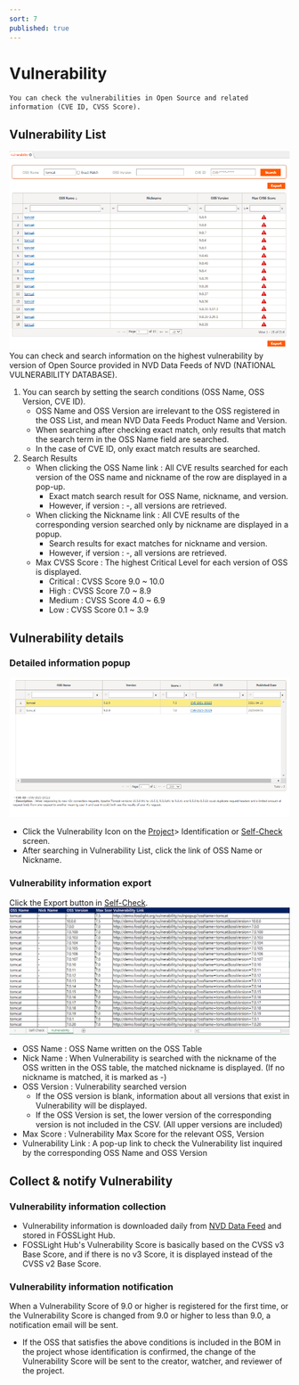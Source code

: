 ```yaml
---
sort: 7
published: true
---
```

# Vulnerability
```note
You can check the vulnerabilities in Open Source and related information (CVE ID, CVSS Score).
```

## Vulnerability List
![VulList](images/7_vul_list.png)
You can check and search information on the highest vulnerability by version of Open Source provided in NVD Data Feeds of NVD (NATIONAL VULNERABILITY DATABASE).
1. You can search by setting the search conditions (OSS Name, OSS Version, CVE ID).
    - OSS Name and OSS Version are irrelevant to the OSS registered in the OSS List, and mean NVD Data Feeds Product Name and Version.
    - When searching after checking exact match, only results that match the search term in the OSS Name field are searched.
    - In the case of CVE ID, only exact match results are searched.
2. Search Results
    - When clicking the OSS Name link : All CVE results searched for each version of the OSS name and nickname of the row are displayed in a pop-up.
        - Exact match search result for OSS Name, nickname, and version.
        - However, if version : -, all versions are retrieved.
    - When clicking the Nickname link : All CVE results of the corresponding version searched only by nickname are displayed in a popup.
        - Search results for exact matches for nickname and version.
        - However, if version : -, all versions are retrieved.
    - Max CVSS Score : The highest Critical Level for each version of OSS is displayed.
        - Critical : CVSS Score 9.0 ~ 10.0
        - High : CVSS Score 7.0 ~ 8.9
        - Medium : CVSS Score 4.0 ~ 6.9
        - Low : CVSS Score 0.1 ~ 3.9

## Vulnerability details
### Detailed information popup
![VulPopUp](images/7_vul_popup.png)
- Click the Vulnerability Icon on the [Project](4_project.md)> Identification or [Self-Check](6_self-check.md) screen.
- After searching in Vulnerability List, click the link of OSS Name or Nickname.

### Vulnerability information export
Click the Export button in [Self-Check](6_self-check.md).
![VulExport](images/7_vul_export.png)
- OSS Name : OSS Name written on the OSS Table
- Nick Name : When Vulnerability is searched with the nickname of the OSS written in the OSS table, the matched nickname is displayed. (If no nickname is matched, it is marked as -)
- OSS Version : Vulnerability searched version
    - If the OSS version is blank, information about all versions that exist in Vulnerability will be displayed.
    - If the OSS Version is set, the lower version of the corresponding version is not included in the CSV. (All upper versions are included)
- Max Score : Vulnerability Max Score for the relevant OSS, Version
- Vulnerability Link : A pop-up link to check the Vulnerability list inquired by the corresponding OSS Name and OSS Version

## Collect & notify Vulnerability
### Vulnerability information collection
- Vulnerability information is downloaded daily from [NVD Data Feed](https://nvd.nist.gov/vuln/data-feeds) and stored in FOSSLight Hub.
- FOSSLight Hub's Vulnerability Score is basically based on the CVSS v3 Base Score, and if there is no v3 Score, it is displayed instead of the CVSS v2 Base Score.

### Vulnerability information notification
When a Vulnerability Score of 9.0 or higher is registered for the first time, or the Vulnerability Score is changed from 9.0 or higher to less than 9.0, a notification email will be sent.
- If the OSS that satisfies the above conditions is included in the BOM in the project whose identification is confirmed, the change of the Vulnerability Score will be sent to the creator, watcher, and reviewer of the project.
